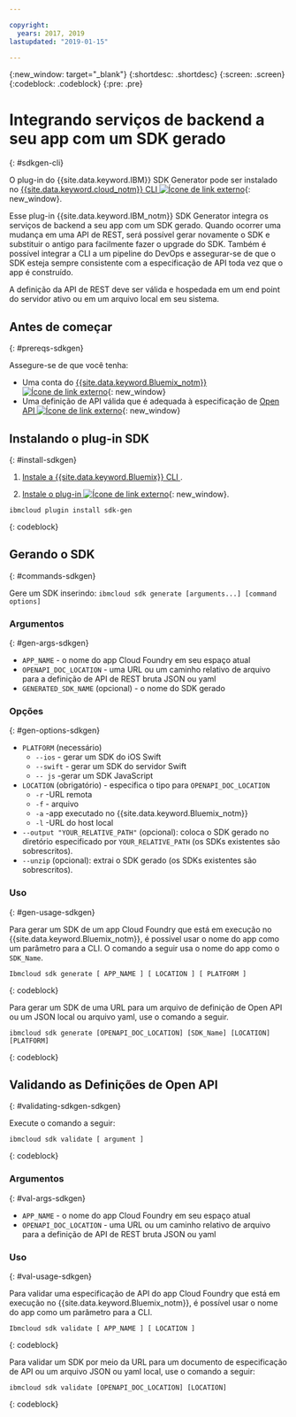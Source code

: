 ```yaml
---

copyright:
  years: 2017, 2019
lastupdated: "2019-01-15"

---
```


{:new_window: target="_blank"}
{:shortdesc: .shortdesc}
{:screen: .screen}
{:codeblock: .codeblock}
{:pre: .pre}

# Integrando serviços de backend a seu app com um SDK gerado
{: #sdkgen-cli}

O plug-in do {{site.data.keyword.IBM}} SDK Generator pode ser instalado no [{{site.data.keyword.cloud_notm}} CLI ![Ícone de link externo](../../icons/launch-glyph.svg "Ícone de link externo")](/docs/cli/index.html){: new_window}.

Esse plug-in {{site.data.keyword.IBM_notm}} SDK Generator integra os serviços de backend a seu app com um SDK gerado. Quando ocorrer uma mudança em uma API de REST, será possível gerar novamente o SDK e substituir o antigo para facilmente fazer o upgrade do SDK. Também é possível integrar a CLI a um pipeline do DevOps e assegurar-se de que o SDK esteja
sempre consistente com a especificação de API toda vez que o app é construído.

A definição da API de REST deve ser válida e hospedada em um end point do servidor ativo ou em um arquivo local em seu sistema.

## Antes de começar
{: #prereqs-sdkgen}

Assegure-se de que você tenha:

* Uma conta do [{{site.data.keyword.Bluemix_notm}} ![Ícone de link externo](../../icons/launch-glyph.svg "Ícone de link externo")](http://cloud.ibm.com){: new_window}
* Uma definição de API válida que é adequada à especificação de [Open API ![Ícone de link externo](../../icons/launch-glyph.svg "Ícone de link externo")](https://www.openapis.org/){: new_window}

## Instalando o plug-in SDK
{: #install-sdkgen}

1. [ Instale a  {{site.data.keyword.Bluemix}}  CLI ](/docs/cli/reference/bluemix_cli/get_started.html).

2. [Instale o plug-in ![Ícone de link externo](../../icons/launch-glyph.svg "Ícone de link externo")](/docs/cli/index.html#install_plug-in){: new_window}.

  ```
  ibmcloud plugin install sdk-gen
  ```
  {: codeblock}

## Gerando o SDK
{: #commands-sdkgen}

Gere um SDK inserindo: `ibmcloud sdk generate [arguments...] [command options]`

### Argumentos
{: #gen-args-sdkgen}

* `APP_NAME` - o nome do app Cloud Foundry em seu espaço atual
* `OPENAPI_DOC_LOCATION` - uma URL ou um caminho relativo de arquivo para a definição de API de REST bruta JSON ou yaml
* `GENERATED_SDK_NAME` (opcional) - o nome do SDK gerado

### Opções
{: #gen-options-sdkgen}

* ` PLATFORM `  (necessário)
   * `--ios` - gerar um SDK do iOS Swift
   * `--swift` - gerar um SDK do servidor Swift
   * ` -- js ` -gerar um SDK JavaScript
* `LOCATION` (obrigatório) - especifica o tipo para `OPENAPI_DOC_LOCATION`
   * ` -r ` -URL remota
   * `-f` - arquivo
   * ` -a ` -app executado no  {{site.data.keyword.Bluemix_notm}}
   * ` -l ` -URL do host local
* `--output "YOUR_RELATIVE_PATH"` (opcional): coloca o SDK gerado no diretório especificado por `YOUR_RELATIVE_PATH` (os SDKs existentes são sobrescritos).
* `--unzip` (opcional): extrai o SDK gerado (os SDKs existentes são sobrescritos).

### Uso
{: #gen-usage-sdkgen}

Para gerar um SDK de um app Cloud Foundry que está em execução no {{site.data.keyword.Bluemix_notm}}, é possível usar o nome do app como um parâmetro para a CLI. O comando a seguir usa o nome do app como o `SDK_Name`.

```
Ibmcloud sdk generate [ APP_NAME ] [ LOCATION ] [ PLATFORM ]
```
{: codeblock}

Para gerar um SDK de uma URL para um arquivo de definição de Open API ou um JSON local ou arquivo yaml, use o comando a seguir.

```
ibmcloud sdk generate [OPENAPI_DOC_LOCATION] [SDK_Name] [LOCATION] [PLATFORM]
```
{: codeblock}

## Validando as Definições de Open API
{: #validating-sdkgen-sdkgen}

Execute o comando a seguir:
```
ibmcloud sdk validate [ argument ]
```
{: codeblock}

### Argumentos
{: #val-args-sdkgen}

* `APP_NAME` - o nome do app Cloud Foundry em seu espaço atual
* `OPENAPI_DOC_LOCATION` - uma URL ou um caminho relativo de arquivo para a definição de API de REST bruta JSON ou yaml

### Uso
{: #val-usage-sdkgen}

Para validar uma especificação de API do app Cloud Foundry que está em execução no {{site.data.keyword.Bluemix_notm}}, é possível usar o nome do app como um parâmetro para a CLI.
```
Ibmcloud sdk validate [ APP_NAME ] [ LOCATION ]
```
{: codeblock}

Para validar um SDK por meio da URL para um documento de especificação de API ou um arquivo JSON ou yaml local, use o comando a seguir:
```
ibmcloud sdk validate [OPENAPI_DOC_LOCATION] [LOCATION]
```
{: codeblock}
